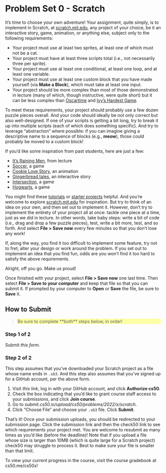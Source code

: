 # Problem Set 0 - Scratch

It’s time to choose your own adventure! Your assignment, quite simply, is to implement in Scratch, at [scratch.mit.edu](https://external.ink/?to=scratch.mit.edu/), any project of your choice, be it an interactive story, game, animation, or anything else, subject only to the following requirements:

* Your project must use at least two sprites, at least one of which must not be a cat.
* Your project must have at least three scripts total (i.e., not necessarily three per sprite).
* Your project must use at least one conditional, at least one loop, and at least one variable.
* Your project must use at least one custom block that you have made yourself (via **Make a Block**), which must take at least one input.
* Your project should be more complex than most of those demonstrated in lecture (many of which, though instructive, were quite short) but it can be less complex than [Oscartime](https://external.ink/?to=scratch.mit.edu/projects/277537196) and [Ivy’s Hardest Game](https://external.ink/?to=scratch.mit.edu/projects/326129433).

To meet these requirements, your project should probably use a few dozen puzzle pieces overall. And your code should ideally be not only correct but also well-designed. If one of your scripts is getting a bit long, try to break it up into multiple scripts (each of which does something specific). And try to leverage “abstraction” where possible: if you can imagine giving a descriptive name to a sequence of blocks (e.g., **meow**), those could probably be moved to a custom block!

If you’d like some inspiration from past students, here are just a few:

* [It’s Raining Men](https://external.ink/?to=scratch.mit.edu/projects/37412/), from lecture
* [Soccer](https://external.ink/?to=scratch.mit.edu/projects/37413/), a game
* [Cookie Love Story](https://external.ink/?to=scratch.mit.edu/projects/26329196/), an animation
* [Gingerbread tales](https://external.ink/?to=scratch.mit.edu/projects/277536784/), an interactive story
* [Intersection](https://external.ink/?to=scratch.mit.edu/projects/75390754/), a game
* [Hogwarts](https://external.ink/?to=scratch.mit.edu/projects/422258685), a game

You might find these [tutorials](https://external.ink/?to=scratch.mit.edu/projects/editor/?tutorial=all) or [starter projects](https://external.ink/?to=scratch.mit.edu/starter-projects) helpful. And you’re welcome to explore [scratch.mit.edu](https://external.ink/?to=scratch.mit.edu/explore/projects/all) for inspiration. But try to think of an idea on your own, and then set out to implement it. However, don’t try to implement the entirety of your project all at once: tackle one piece at a time, just as we did in lecture. In other words, take baby steps: write a bit of code (i.e., drag and drop a few puzzle pieces), test, write a bit more, test, and so forth. And select **File > Save now** every few minutes so that you don’t lose any work!

If, along the way, you find it too difficult to implement some feature, try not to fret; alter your design or work around the problem. If you set out to implement an idea that you find fun, odds are you won’t find it too hard to satisfy the above requirements.

Alright, off you go. Make us proud!

Once finished with your project, select **File > Save now** one last time. Then select **File > Save to your computer** and keep that file so that you can submit it. If prompted by your computer to **Open** or **Save** the file, be sure to **Save** it.

## How to Submit

> <div style="background: #fcffa4">Be sure to complete **both** steps below, in order!</div>

### Step 1 of 2

Submit *this form*.

### Step 2 of 2

This step assumes that you’ve downloaded your Scratch project as a file whose name ends in `.sb3`. And this step also assumes that you’ve signed up for a GitHub account, per the above form.

1. Visit *this link*, log in with your GitHub account, and click **Authorize cs50**.
2. Check the box indicating that you’d like to grant course staff access to your submissions, and click **Join course**.
3. Go to *submit.cs50.io/upload/cs50/problems/2022/x/scratch*.
4. Click “Choose File” and choose your `.sb3` file. Click **Submit**.

That’s it! Once your submission uploads, you should be redirected to your submission page. Click the submission link and then the check50 link to see which requirements your project met. You are welcome to resubmit as many times as you’d like (before the deadline)! Note that if you upload a file whose size is larger than 10MB (which is quite large for a Scratch project) check50 may struggle to process it. Best to make sure your file is smaller than that limit.

To view your current progress in the course, visit the course gradebook at cs50.me/cs50x!